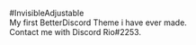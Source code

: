 #InvisibleAdjustable				
My first BetterDiscord Theme i have ever made.				
Contact me with Discord Rio#2253.				

